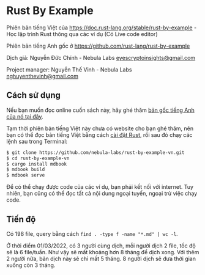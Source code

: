 # Rust By Example
Phiên bản tiếng Việt của https://doc.rust-lang.org/stable/rust-by-example - Học lập trình Rust thông qua các ví dụ (Có Live code editor)

Phiên bản tiếng Anh gốc ở https://github.com/rust-lang/rust-by-example

Dịch giả: Nguyễn Đức Chính - Nebula Labs <eyescryptoinsights@gmail.com>

Project manager: Nguyễn Thế Vinh - Nebula Labs <nghuyenthevinh@gmail.com>

## Cách sử dụng 
Nếu bạn muốn đọc online cuốn sách này, hãy ghé thăm [bản gốc tiếng Anh của nó tại đây][site-en].

Tạm thời phiên bản tiếng Việt này chưa có website cho bạn ghé thăm, nên bạn có thể đọc bản tiếng Việt bằng cách [cài đặt Rust], rồi sau đó chạy các lệnh sau trong Terminal:

```bash
$ git clone https://github.com/nebula-labs/rust-by-example-vn.git
$ cd rust-by-example-vn
$ cargo install mdbook
$ mdbook build
$ mdbook serve
```

Để có thể chạy được code của các ví dụ, bạn phải kết nối với internet. Tuy nhiên, bạn cũng có thể đọc tất cả nội dung ngoại tuyến, ngoại trừ việc chạy code.

[site-en]: https://doc.rust-lang.org/stable/rust-by-example
[cài đặt Rust]: https://www.rust-lang.org/tools/install

## Tiến độ

Có 198 file, query bằng cách `find . -type f -name "*.md" | wc -l`.

Ở thời điểm 01/03/2022, có 3 người cùng dịch, mỗi người dịch 2 file, tốc độ sẽ là 6 file/tuần. Như vậy sẽ mất khoảng hơn 8 tháng để dịch xong. Với thêm 2 người nữa, bản dịch này sẽ chỉ mất 5 tháng. 8 người dịch sẽ đưa thời gian xuống còn 3 tháng.

